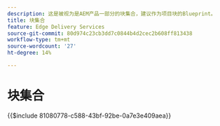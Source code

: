 ```yaml
---
description: 这是被视为是AEM产品一部分的块集合，建议作为项目块的Blueprint。
title: 块集合
feature: Edge Delivery Services
source-git-commit: 80d974c23cb3dd7c0844b4d2cec2b608ff813438
workflow-type: tm+mt
source-wordcount: '27'
ht-degree: 14%

---
```


# 块集合

{{$include 81080778-c588-43bf-92be-0a7e3e409aea}}